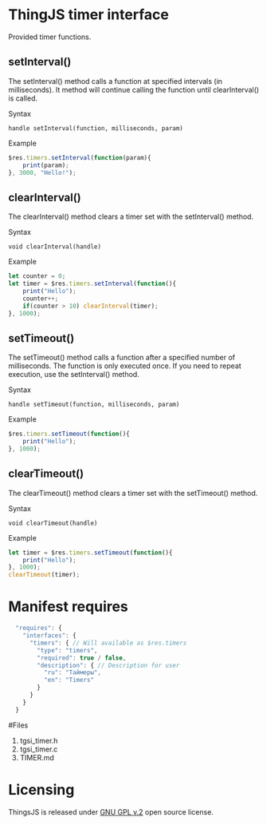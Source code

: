 # ThingJS timer interface

Provided timer functions.

## setInterval()
The setInterval() method calls a function at specified intervals (in milliseconds).
It method will continue calling the function until clearInterval() is called.

Syntax
```text
handle setInterval(function, milliseconds, param)
```
Example
```js
$res.timers.setInterval(function(param){
    print(param);
}, 3000, "Hello!");
```

## clearInterval()
The clearInterval() method clears a timer set with the setInterval() method. 

Syntax
```text
void clearInterval(handle)
```
Example
```js
let counter = 0;
let timer = $res.timers.setInterval(function(){
    print("Hello");
    counter++;
    if(counter > 10) clearInterval(timer);
}, 1000);
```

## setTimeout()
The setTimeout() method calls a function after a specified number of milliseconds.
The function is only executed once. If you need to repeat execution, use the setInterval() method.

Syntax
```text
handle setTimeout(function, milliseconds, param)
```
Example
```js
$res.timers.setTimeout(function(){
    print("Hello");
}, 1000);
```

## clearTimeout()
The clearTimeout() method clears a timer set with the setTimeout() method. 

Syntax
```text
void clearTimeout(handle)
```

Example
```js
let timer = $res.timers.setTimeout(function(){
    print("Hello");
}, 1000);
clearTimeout(timer);
```

# Manifest requires
```js
  "requires": {
    "interfaces": {
      "timers": { // Will available as $res.timers
        "type": "timers",
        "required": true / false,
        "description": { // Description for user
          "ru": "Таймеры",
          "en": "Timers"
        }
      }
    }
  }
```

#Files
1. tgsi_timer.h
2. tgsi_timer.c
2. TIMER.md

# Licensing

ThingsJS is released under
[GNU GPL v.2](http://www.gnu.org/licenses/old-licenses/gpl-2.0.html)
open source license.